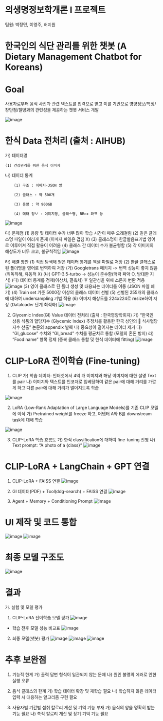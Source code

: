 # 의생명정보학개론 I 프로젝트
팀원: 박정민, 이영주, 허지원

# 한국인의 식단 관리를 위한 챗봇 (A Dietary Management Chatbot for Koreans)

# Goal 
사용자로부터 음식 사진과 관련 텍스트를 입력으로 받고 이를 기반으로 영양정보/특징/장단점/질병과의 관련성을 제공하는 챗봇 서비스 개발

![image](https://github.com/user-attachments/assets/3fe64bd7-bfef-4234-8f84-58d6b1a2e17f)


# 한식 Data 전처리 (출처 : AIHUB)

가) 데이터명

	(1) 건강관리를 위한 음식 이미지

나) 데이터 통계

	    (1) 구조 : 이미지-JSON 쌍
	    
	    (2) 클래스 : 약 500개
	    
	    (3) 용량 : 약 900GB
	    
	    (4) 메타 정보 : 이미지명, 클래스명, BBox 좌표 등
![image](https://github.com/user-attachments/assets/6922152b-3911-4cb5-b829-585aaffb3bd3)

  다) 문제점
    (1) 용량 및 데이터 수가 너무 많아 학습 시간이 매우 오래걸림
    (2) 같은 클래스명 파일이 여러개 존재 (이미지 파일은 겹침 X)
    (3) 클래스명이 한글발음표기법 영어로 이루어져 직접 활용이 어려움
    (4) 클래스 간 데이터 수가 불균형함
    (5) 각 이미지의 해상도가 너무 크고, 불규칙적임
![image](https://github.com/user-attachments/assets/b5102f55-3537-4d38-85ca-471a25803919)

  라) 해결 방안
    (1) 직접 탐색해 얻은 데이터 통계를 엑셀 파일로 저장
    (2) 한글 클래스로 된 폴더명을 영어로 번역하여 저장
      (가) Googletrans 패키지 -> 번역 성능이 좋지 않음(직독직해, 유동적 X)
      (나) GPT-3.5-turbo -> 성능이 준수함(맥락 파악 O, 방대한 지식)
      (다) 데이터 통계를 정제(이상치, 결측치) 후 일관성을 위해 소문자 변환 적용
![image](https://github.com/user-attachments/assets/e03af950-fd08-4bfa-8a70-7e8137284dff)
    (3) 영어 클래스로 된 폴더 생성 및 대응되는 데이터를 이동 (JSON 파일 폐기)
    (4) Train set 기준 5000장 이상의 클래스 데이터 선별 
    (5) 선별된 255개의 클래스에 대하여 undersampling 기법 적용
    (6) 이미지 해상도를 224x224로 resize하여 저장 (Dataloader 단계 최적화)
![image](https://github.com/user-attachments/assets/ad97af32-8235-4fdb-87a4-431c81c7065f)

2) Glycemic Index(GI) Value 데이터 전처리 (출처 : 한국영양학회지)
  가) “한국인 상용 식품의 혈당지수 (Glycemic Index) 추정치를 활용한 한국 성인의         식사혈당지수 산출” 논문의 appendix 발췌
  나) 중요성이 떨어지는 데이터 제거
  다) “GI_glucose” 수치와 “GI_bread” 수치를 평균치로 통합 (모델의 혼돈 방지)
  라) “Food name” 항목 정제 (중복 클래스 통합 및 한식 데이터에 fitting)
![image](https://github.com/user-attachments/assets/9cbb1708-77c5-4c05-86eb-176301b1d6c0)

# CLIP-LoRA 전이학습 (Fine-tuning)
1) CLIP 
  가) 학습 데이터: 인터넷에서 4억 개 이미지와 해당 이미지에 대한 설명 Text를 pair
  나) 이미지와 텍스트를 인코더로 임베딩하여 같은 pair에 대해 거리를 가깝게 하고
            다른 pair에 대해 거리가 멀어지도록 학습

![image](https://github.com/user-attachments/assets/641dc6aa-d9f3-4537-bd82-00aa8748c849)

2) LoRA (Low-Rank Adaptation of Large Language Models)를 기존 CLIP 모델에 이식
  가) Pretrained weight를 freeze 하고, 어댑터 A와 B를 downstream task에 대해 학습

![image](https://github.com/user-attachments/assets/0fa61a21-c1b3-4dae-ba08-c8acf78e7483)

3) CLIP-LoRA 학습 흐름도
  가) 한식 classification에 대하여 fine-tuning 진행
  나) Text prompt: “A photo of a {class}” 
![image](https://github.com/user-attachments/assets/c397392d-75f2-46a4-8098-3cf78f90a294)

# CLIP-LoRA + LangChain + GPT 연결
1) CLIP-LoRA + FAISS 연결
![image](https://github.com/user-attachments/assets/2168da53-507f-40f3-952d-11e74c4de849)

2) GI 데이터(PDF) + Tool(ddg-search) + FAISS 연결
![image](https://github.com/user-attachments/assets/890047a8-973a-4f00-a802-153da20f39f5)

3) Agent + Memory + Conditioning Prompt
![image](https://github.com/user-attachments/assets/e12da896-e3ab-43db-9776-77429c179ffa)

# UI 제작 및 코드 통합
![image](https://github.com/user-attachments/assets/598dd0ed-3950-4300-9a63-cfa98009ab89)
![image](https://github.com/user-attachments/assets/4b2ba188-0d3b-4802-acc2-207799f169b4)

# 최종 모델 구조도
![image](https://github.com/user-attachments/assets/35f1ab98-c492-49f7-8373-2738f576f225)

# 결과
가. 실험 및 모델 평가
1) CLIP-LoRA 전이학습 모델 평가
![image](https://github.com/user-attachments/assets/e1f1c279-152b-43cb-beb8-866b2d279d09)

- 학습 전후 모델 성능 비교표
![image](https://github.com/user-attachments/assets/5cd93cba-9eeb-4061-bdac-235f9a6ceed2)



2) 최종 모델(챗봇) 평가
![image](https://github.com/user-attachments/assets/65eb5d61-7af2-4130-8386-aca7d3482e1e)
![image](https://github.com/user-attachments/assets/f99c86b1-30b6-4b75-bf4a-4f470eae3df8)
![image](https://github.com/user-attachments/assets/ae5330ed-7bec-4a73-b3cc-bfd9cb88c9c3)

# 추후 보완점
1) 기능적 한계
  가) 출력 답변 형식이 일관되지 않는 문제
  나) 원인 불명의 에러로 인한 실행 오류

2) 음식 클래스의 한계
  가) 학습 데이터 확장 및 재학습 필요
  나) 학습하지 않은 데이터 입력 시 대응하는 알고리즘 구현 필요

3) 사용자별 기간별 섭취 칼로리 계산 및 기억 기능 부재
  가) 음식의 양을 명확히 받는 기능 필요
  나) 축적 칼로리 계산 및 장기 기억 기능 필요


